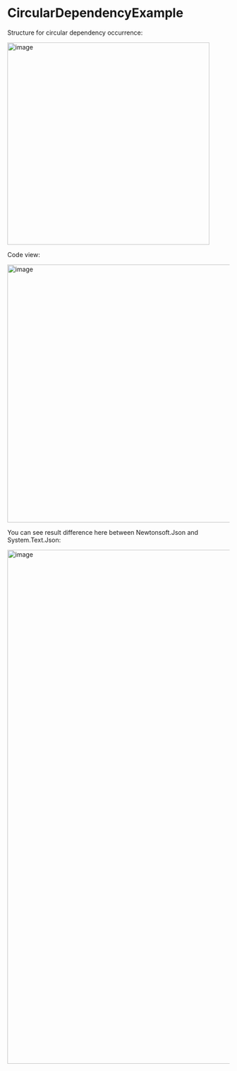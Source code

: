 # CircularDependencyExample

Structure for circular dependency occurrence:


<img width="458" alt="image" src="https://github.com/user-attachments/assets/19cc860f-d004-4bcd-96ce-c939530cc7c7">




Code view:



<img width="584" alt="image" src="https://github.com/user-attachments/assets/e11b2a85-5d8e-4e0b-8204-0dc5e173c116">


You can see result difference here between Newtonsoft.Json and System.Text.Json:



<img width="1164" alt="image" src="https://github.com/user-attachments/assets/051e6fdc-aeea-4d82-b4a7-41479b605be7">
